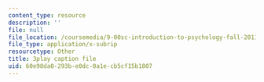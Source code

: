 ```yaml
---
content_type: resource
description: ''
file: null
file_location: /coursemedia/9-00sc-introduction-to-psychology-fall-2011/60e98da0293be0dc0a1ecb5cf15b1807_2fbrl6WoIyo.srt
file_type: application/x-subrip
resourcetype: Other
title: 3play caption file
uid: 60e98da0-293b-e0dc-0a1e-cb5cf15b1807
---
```

